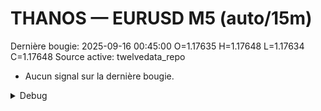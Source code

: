 # THANOS — EURUSD M5 (auto/15m)
Dernière bougie: 2025-09-16 00:45:00  O=1.17635  H=1.17648  L=1.17634  C=1.17648
Source active: twelvedata_repo

- Aucun signal sur la dernière bougie.

<details><summary>Debug</summary>

- TD_API_KEY manquant.

</details>